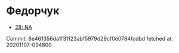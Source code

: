 # Федорчук
- [28: NA](28.md)

Commit: 8e461356da1f31123abf5979d29cf0e0784fcdbd
 fetched at: 20201107-094800

